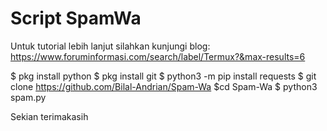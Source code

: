 # Script SpamWa

Untuk tutorial lebih lanjut silahkan kunjungi blog: https://www.foruminformasi.com/search/label/Termux?&max-results=6

$ pkg install python
$ pkg install git
$ python3 -m pip install requests
$ git clone https://github.com/Bilal-Andrian/Spam-Wa
$cd Spam-Wa
$ python3 spam.py

Sekian terimakasih

